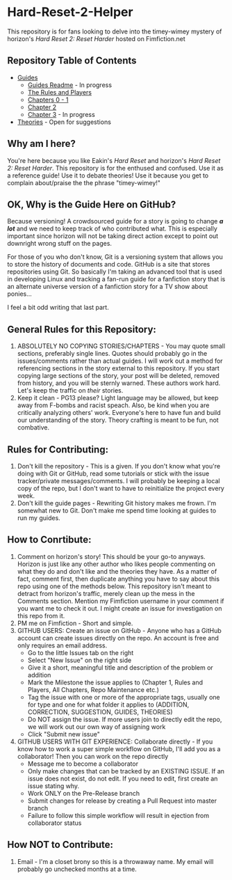 Hard-Reset-2-Helper
===================

This repository is for fans looking to delve into the timey-wimey mystery of horizon's _Hard Reset 2: Reset Harder_ hosted on Fimfiction.net

Repository Table of Contents
----------------------------

- [Guides](https://github.com/RampantArcana/Hard-Reset-2-Helper/tree/master/Guides)
    - [Guides Readme](https://github.com/RampantArcana/Hard-Reset-2-Helper/blob/master/Guides/Guides%20README.md) - In progress
    - [The Rules and Players](https://github.com/RampantArcana/Hard-Reset-2-Helper/blob/master/Guides/The%20Rules%20and%20Players.md)
    - [Chapters 0 - 1](https://github.com/RampantArcana/Hard-Reset-2-Helper/blob/master/Guides/Chapters%200%20-%201.md)
    - [Chapter 2](https://github.com/RampantArcana/Hard-Reset-2-Helper/blob/master/Guides/Chapter%202.md)
    - [Chapter 3](https://github.com/RampantArcana/Hard-Reset-2-Helper/blob/master/Guides/Chapter%203.md) - In progress
- [Theories](https://github.com/RampantArcana/Hard-Reset-2-Helper/tree/master/Theories) - Open for suggestions

Why am I here?
--------------

You're here because you like Eakin's _Hard Reset_ and horizon's _Hard Reset 2: Reset Harder_.  This repository is for the enthused and confused.  Use it as a reference guide!  Use it to debate theories!  Use it because you get to complain about/praise the the phrase "timey-wimey!"

OK, Why is the Guide Here on GitHub?
------------------------------------

Because versioning!  A crowdsourced guide for a story is going to change _**a lot**_ and we need to keep track of who contributed what.  This is especially important since horizon will not be taking direct action except to point out downright wrong stuff on the pages.

For those of you who don't know, Git is a versioning system that allows you to store the history of documents and code.  GitHub is a site that stores repositories using Git.  So basically I'm taking an advanced tool that is used in developing Linux and tracking a fan-run guide for a fanfiction story that is an alternate universe version of a fanfiction story for a TV show about ponies...

I feel a bit odd writing that last part.

General Rules for this Repository:
--------------------------

1. ABSOLUTELY NO COPYING STORIES/CHAPTERS - You may quote small sections, preferably single lines.  Quotes should probably go in the issues/comments rather than actual guides.  I will work out a method for referencing sections in the story external to this repository.  If you start copying large sections of the story, your post will be deleted, removed from history, and you will be sternly warned.  These authors work hard.  Let's keep the traffic on _their_ stories.
2. Keep it clean - PG13 please?  Light language may be allowed, but keep away from F-bombs and racist speach.  Also, be kind when you are critically analyzing others' work.  Everyone's here to have fun and build our understanding of the story.  Theory crafting is meant to be fun, not combative.

Rules for Contributing:
-----------------------

1. Don't kill the repository - This is a given.  If you don't know what you're doing with Git or GitHub, read some tutorials or stick with the issue tracker/private messages/comments.  I will probably be keeping a local copy of the repo, but I don't want to have to reinitialize the project every week.
2. Don't kill the guide pages - Rewriting Git history makes me frown.  I'm somewhat new to Git.  Don't make me spend time looking at guides to run my guides.

How to Conrtibute:
------------------

1. Comment on horizon's story!  This should be your go-to anyways.  Horizon is just like any other author who likes people commenting on what they do and don't like and the theories they have.  As a matter of fact, comment first, then duplicate anything you have to say about this repo using one of the methods below.  This repository isn't meant to detract from horizon's traffic, merely clean up the mess in the Comments section.  Mention my Fimfiction username in your comment if you want me to check it out.  I might create an issue for investigation on this repo from it.
2. PM me on Fimfiction - Short and simple.
3. GITHUB USERS: Create an issue on GitHub - Anyone who has a GitHub account can create issues directly on the repo.  An account is free and only requires an email address.
    - Go to the little Issues tab on the right
    - Select "New Issue" on the right side
    - Give it a short, meaningful title and description of the problem or addition
    - Mark the Milestone the issue applies to (Chapter 1, Rules and Players, All Chapters, Repo Maintenance etc.)
    - Tag the issue with one or more of the appropriate tags, usually one for type and one for what folder it applies to (ADDITION, CORRECTION, SUGGESTION, GUIDES, THEORIES)
    - Do NOT assign the issue.  If more users join to directly edit the repo, we will work out our own way of assigning work
    - Click "Submit new issue"
4. GITHUB USERS WITH GIT EXPERIENCE: Collaborate directly - If you know how to work a super simple workflow on GitHub, I'll add you as a collaborator!  Then you can work on the repo directly
    - Message me to become a collaborator
    - Only make changes that can be tracked by an EXISTING ISSUE.  If an issue does not exist, do not edit.  If you need to edit, first create an issue stating why.
    - Work ONLY on the Pre-Release branch
    - Submit changes for release by creating a Pull Request into master branch
    - Failure to follow this simple workflow will result in ejection from collaborator status

How NOT to Contribute:
----------------------

1. Email - I'm a closet brony so this is a throwaway name.  My email will probably go unchecked months at a time.
